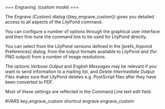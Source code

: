 === Engraving: (custom mode) ===
    
The *Engrave (Custom)* dialog ({key_engrave_custom}) gives you detailed access
to all aspects of the LilyPond command.

You can configure a number of options through the graphical user interface and
then fine-tune the command line to be used for LilyPond directly.

You can select from the LilyPond versions defined in the [prefs_lilypond 
Preferences] dialog, from the output formats available to LilyPond and (for 
PNG output) from a number of image resolutions.

The options *Verbose Output* and *English Messages* may be relevant if you want
to send information to a mailing list, and *Delete Intermediate Output Files*
makes sure that LilyPond deletes e.g. PostScript files after they have been
converted to PDF.

Most of these settings are reflected in the Command Line text edit field.

#VARS
key_engrave_custom shortcut engrave engrave_custom
